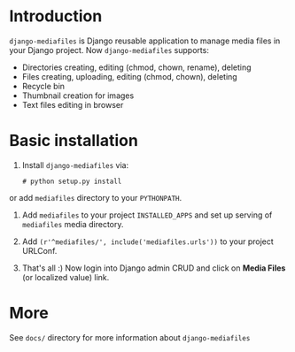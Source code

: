 Introduction
============

``django-mediafiles`` is Django reusable application to manage media files in
your Django project. Now ``django-mediafiles`` supports:

 * Directories creating, editing (chmod, chown, rename), deleting
 * Files creating, uploading, editing (chmod, chown), deleting
 * Recycle bin
 * Thumbnail creation for images
 * Text files editing in browser

Basic installation
==================

 1. Install ``django-mediafiles`` via:

        # python setup.py install

 or add ``mediafiles`` directory to your ``PYTHONPATH``.

 1. Add ``mediafiles`` to your project ``INSTALLED_APPS`` and set up serving
 of ``mediafiles`` media directory.

 1. Add ``(r'^mediafiles/', include('mediafiles.urls'))`` to your project
 URLConf.

 1. That's all :) Now login into Django admin CRUD and click on **Media
 Files** (or localized value) link.

More
====

See ``docs/`` directory for more information about ``django-mediafiles``